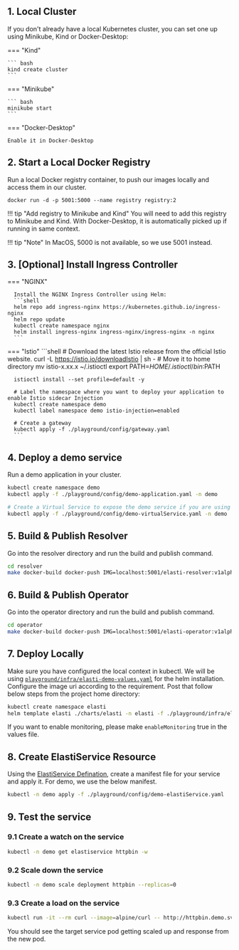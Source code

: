 ## 1. Local Cluster

If you don't already have a local Kubernetes cluster, you can set one up using Minikube, Kind or Docker-Desktop:

=== "Kind"

    ``` bash
    kind create cluster
    ```

=== "Minikube"

    ``` bash
    minikube start
    ```

=== "Docker-Desktop"

    Enable it in Docker-Desktop




## 2. Start a Local Docker Registry

Run a local Docker registry container, to push our images locally and access them in our cluster.

```
docker run -d -p 5001:5000 --name registry registry:2
```

!!! tip "Add registry to Minikube and Kind"
    You will need to add this registry to Minikube and Kind. With Docker-Desktop, it is automatically picked up if running in same context.

!!! tip "Note"
    In MacOS, 5000 is not available, so we use 5001 instead.


## 3. [Optional] Install Ingress Controller

=== "NGINX"

      Install the NGINX Ingress Controller using Helm:
      ```shell
      helm repo add ingress-nginx https://kubernetes.github.io/ingress-nginx
      helm repo update
      kubectl create namespace nginx
      helm install ingress-nginx ingress-nginx/ingress-nginx -n nginx
      ```

=== "Istio"
      ```shell
      # Download the latest Istio release from the official Istio website.
      curl -L https://istio.io/downloadIstio | sh -
      # Move it to home directory
      mv istio-x.xx.x ~/.istioctl
      export PATH=$HOME/.istioctl/bin:$PATH

      istioctl install --set profile=default -y

      # Label the namespace where you want to deploy your application to enable Istio sidecar Injection
      kubectl create namespace demo
      kubectl label namespace demo istio-injection=enabled

      # Create a gateway
      kubectl apply -f ./playground/config/gateway.yaml
      ```

## 4. Deploy a demo service

Run a demo application in your cluster.

```bash
kubectl create namespace demo
kubectl apply -f ./playground/config/demo-application.yaml -n demo

# Create a Virtual Service to expose the demo service if you are using istio
kubectl apply -f ./playground/config/demo-virtualService.yaml -n demo
```

## 5. Build & Publish Resolver

Go into the resolver directory and run the build and publish command.

```bash
cd resolver
make docker-build docker-push IMG=localhost:5001/elasti-resolver:v1alpha1
```

## 6. Build & Publish Operator

Go into the operator directory and run the build and publish command.

```bash
cd operator
make docker-build docker-push IMG=localhost:5001/elasti-operator:v1alpha1
```

## 7. Deploy Locally

Make sure you have configured the local context in kubectl. We will be using [`playground/infra/elasti-demo-values.yaml`](https://github.com/truefoundry/KubeElasti/blob/main/playground/infra/elasti-demo-values.yaml) for the helm installation. Configure the image uri according to the requirement. Post that follow below steps from the project home directory:

```bash
kubectl create namespace elasti
helm template elasti ./charts/elasti -n elasti -f ./playground/infra/elasti-demo-values.yaml | kubectl apply -f -
```

If you want to enable monitoring, please make `enableMonitoring` true in the values file.

## 8. Create ElastiService Resource

Using the [ElastiService Defination](./configure-elastiservice.md#configure-elastiservice), create a manifest file for your service and apply it. For demo, we use the below manifest.

```bash
kubectl -n demo apply -f ./playground/config/demo-elastiService.yaml
```

## 9. Test the service

### 9.1 Create a watch on the service

```bash
kubectl -n demo get elastiservice httpbin -w
```

### 9.2 Scale down the service

```bash
kubectl -n demo scale deployment httpbin --replicas=0
```

### 9.3 Create a load on the service

```bash
kubectl run -it --rm curl --image=alpine/curl -- http://httpbin.demo.svc.cluster.local/headers
```

You should see the target service pod getting scaled up and response from the new pod.
